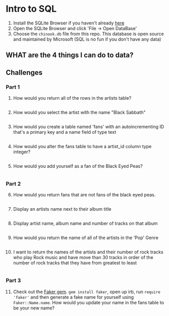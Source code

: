 # Intro to SQL

1. Install the SQLite Browser if you haven't already [here](http://sqlitebrowser.org/)
2. Open the SQLite Browser and click 'File -> Open DataBase'
3. Choose the `chinook.db` file from this repo. This database is open source and maintained by Microsoft (SQL is no fun if you don't have any data)


## WHAT are the 4 things I can do to data?





## Challenges


### Part 1 

1. How would you return all of the rows in the artists table?
  ```SQL
  
  ```
2. How would you select the artist with the name "Black Sabbath"
  ```SQL
  
  ```
3. How would you create a table named 'fans' with an autoincrementing ID that's a primary key and a name field of type text

  ```sql
  
  ```

4. How would you alter the fans table to have a artist_id column type integer?

  ```sql
  
  ```
5. How would you add yourself as a fan of the Black Eyed Peas? 
   
  ```sql 


  ```
  
 ### Part 2


6. How would you return fans that are not fans of the black eyed peas.
  ```sql
  
  ```
7. Display an artists name next to their album title
```sql

```

8. Display artist name, album name and number of tracks on that album
```sql

```

9.  How would you return the name of all of the artists in the 'Pop' Genre
  ```sql


  ```


10. I want to return the names of the artists and their number of rock tracks
 who play Rock music
and have move than 30 tracks
in order of the number of rock tracks that they have
from greatest to least

```sql

```


### Part 3 


11. Check out the [Faker gem](https://github.com/stympy/faker). `gem install faker`, open up irb, run `require 'faker'` and then generate a fake name for yourself using `Faker::Name.name`. How would you update your name in the fans table to be your new name?
   ```sql

   ```
